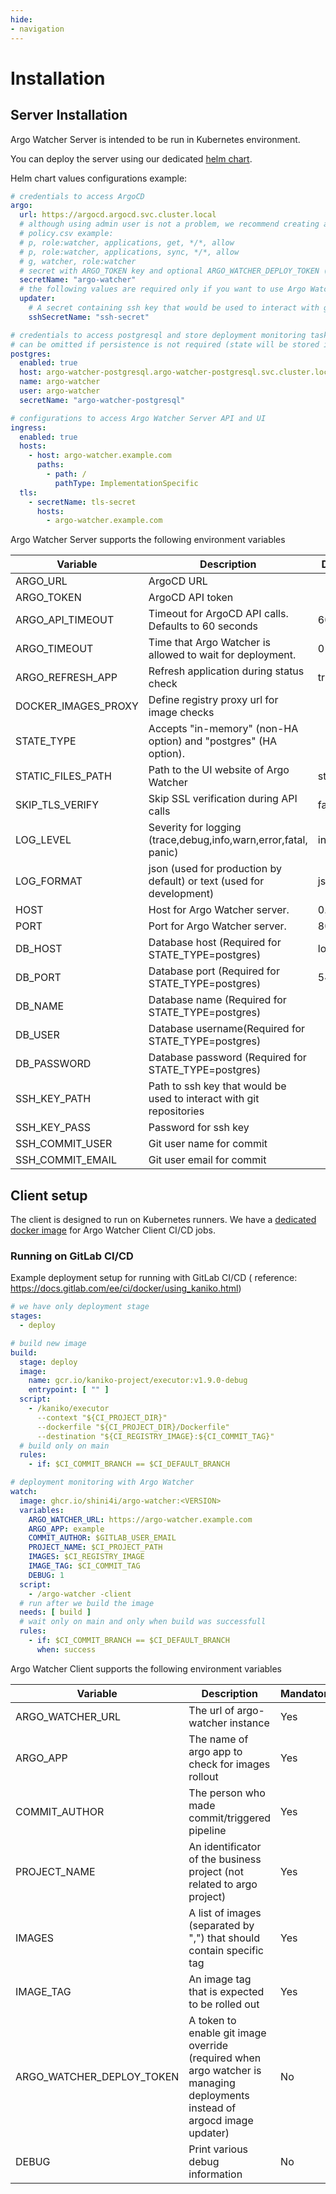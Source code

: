 ```yaml
---
hide:
- navigation
---
```

# Installation

## Server Installation

Argo Watcher Server is intended to be run in Kubernetes environment.

You can deploy the server using our dedicated [helm chart](https://artifacthub.io/packages/helm/shini4i/argo-watcher).

Helm chart values configurations example:

```yaml
# credentials to access ArgoCD
argo:
  url: https://argocd.argocd.svc.cluster.local
  # although using admin user is not a problem, we recommend creating a separate user for Argo Watcher
  # policy.csv example:
  # p, role:watcher, applications, get, */*, allow
  # p, role:watcher, applications, sync, */*, allow
  # g, watcher, role:watcher
  # secret with ARGO_TOKEN key and optional ARGO_WATCHER_DEPLOY_TOKEN (should match ARGO_WATCHER_DEPLOY_TOKEN on client side)
  secretName: "argo-watcher"
  # the following values are required only if you want to use Argo Watcher to manage deployments
  updater:
    # A secret containing ssh key that would be used to interact with git repositories
    sshSecretName: "ssh-secret"

# credentials to access postgresql and store deployment monitoring tasks
# can be omitted if persistence is not required (state will be stored in memory)
postgres:
  enabled: true
  host: argo-watcher-postgresql.argo-watcher-postgresql.svc.cluster.local
  name: argo-watcher
  user: argo-watcher
  secretName: "argo-watcher-postgresql"

# configurations to access Argo Watcher Server API and UI
ingress:
  enabled: true
  hosts:
    - host: argo-watcher.example.com
      paths:
        - path: /
          pathType: ImplementationSpecific
  tls:
    - secretName: tls-secret
      hosts:
        - argo-watcher.example.com
```

Argo Watcher Server supports the following environment variables

| Variable            | Description                                                          | Default   | Mandatory   |
|---------------------|----------------------------------------------------------------------|-----------|-------------|
| ARGO_URL            | ArgoCD URL                                                           |           | Yes         |
| ARGO_TOKEN          | ArgoCD API token                                                     |           | Yes         |
| ARGO_API_TIMEOUT    | Timeout for ArgoCD API calls. Defaults to 60 seconds                 | 60        | No          |
| ARGO_TIMEOUT        | Time that Argo Watcher is allowed to wait for deployment.            | 0         | No          |
| ARGO_REFRESH_APP    | Refresh application during status check                              | true      | No          |
| DOCKER_IMAGES_PROXY | Define registry proxy url for image checks                           |           | No          |
| STATE_TYPE          | Accepts "in-memory" (non-HA option) and "postgres" (HA option).      |           | Yes         |
| STATIC_FILES_PATH   | Path to the UI website of Argo Watcher                               | static    | No          |
| SKIP_TLS_VERIFY     | Skip SSL verification during API calls                               | false     | No          |
| LOG_LEVEL           | Severity for logging (trace,debug,info,warn,error,fatal, panic)      | info      | No          |
| LOG_FORMAT          | json (used for production by default) or text (used for development) | json      | No          |
| HOST                | Host for Argo Watcher server.                                        | 0.0.0.0   | No          |
| PORT                | Port for Argo Watcher server.                                        | 8080      | No          |
| DB_HOST             | Database host (Required for STATE_TYPE=postgres)                     | localhost | Conditional |
| DB_PORT             | Database port (Required for STATE_TYPE=postgres)                     | 5432      | Conditional |
| DB_NAME             | Database name (Required for STATE_TYPE=postgres)                     |           | Conditional |
| DB_USER             | Database username(Required for STATE_TYPE=postgres)                  |           | Conditional |
| DB_PASSWORD         | Database password (Required for STATE_TYPE=postgres)                 |           | Conditional |
| SSH_KEY_PATH        | Path to ssh key that would be used to interact with git repositories |           | Conditional |
| SSH_KEY_PASS        | Password for ssh key                                                 |           | No          |
| SSH_COMMIT_USER     | Git user name for commit                                             |           | No          |
| SSH_COMMIT_EMAIL    | Git user email for commit                                            |           | No          |

## Client setup

The client is designed to run on Kubernetes runners. We have
a [dedicated docker image](https://ghcr.io/shini4i/argo-watcher-client) for Argo Watcher Client CI/CD jobs.

### Running on GitLab CI/CD

Example deployment setup for running with GitLab CI/CD (
reference: https://docs.gitlab.com/ee/ci/docker/using_kaniko.html)

```yaml
# we have only deployment stage
stages:
  - deploy

# build new image
build:
  stage: deploy
  image:
    name: gcr.io/kaniko-project/executor:v1.9.0-debug
    entrypoint: [ "" ]
  script:
    - /kaniko/executor
      --context "${CI_PROJECT_DIR}"
      --dockerfile "${CI_PROJECT_DIR}/Dockerfile"
      --destination "${CI_REGISTRY_IMAGE}:${CI_COMMIT_TAG}"
  # build only on main
  rules:
    - if: $CI_COMMIT_BRANCH == $CI_DEFAULT_BRANCH

# deployment monitoring with Argo Watcher
watch:
  image: ghcr.io/shini4i/argo-watcher:<VERSION>
  variables:
    ARGO_WATCHER_URL: https://argo-watcher.example.com
    ARGO_APP: example
    COMMIT_AUTHOR: $GITLAB_USER_EMAIL
    PROJECT_NAME: $CI_PROJECT_PATH
    IMAGES: $CI_REGISTRY_IMAGE
    IMAGE_TAG: $CI_COMMIT_TAG
    DEBUG: 1
  script:
    - /argo-watcher -client
  # run after we build the image
  needs: [ build ]
  # wait only on main and only when build was successfull
  rules:
    - if: $CI_COMMIT_BRANCH == $CI_DEFAULT_BRANCH
      when: success
```

Argo Watcher Client supports the following environment variables

| Variable                  | Description                                                                                                               | Mandatory |
|---------------------------|---------------------------------------------------------------------------------------------------------------------------|-----------|
| ARGO_WATCHER_URL          | The url of argo-watcher instance                                                                                          | Yes       |
| ARGO_APP                  | The name of argo app to check for images rollout                                                                          | Yes       |
| COMMIT_AUTHOR             | The person who made commit/triggered pipeline                                                                             | Yes       |
| PROJECT_NAME              | An identificator of the business project (not related to argo project)                                                    | Yes       |
| IMAGES                    | A list of images (separated by ",") that should contain specific tag                                                      | Yes       |
| IMAGE_TAG                 | An image tag that is expected to be rolled out                                                                            | Yes       |
| ARGO_WATCHER_DEPLOY_TOKEN | A token to enable git image override (required when argo watcher is managing deployments instead of argocd image updater) | No        |
| DEBUG                     | Print various debug information                                                                                           | No        |
